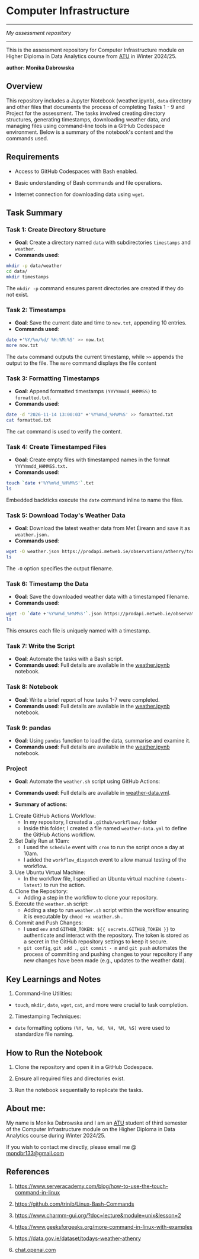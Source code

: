 # Computer Infrastructure

************************
*My assessment repository* 
************************

This is the assessment repository for Computer Infrastructure module on Higher Diploma in Data Analytics course from [ATU](https://www.atu.ie/) in Winter 2024/25. 

**author: Monika Dabrowska**

## Overview

This repository includes a Jupyter Notebook (weather.ipynb), `data` directory and other files that documents the process of completing Tasks 1 - 9 and Project for the assessment. The tasks involved creating directory structures, generating timestamps, downloading weather data, and managing files using command-line tools in a GitHub Codespace environment. Below is a summary of the notebook's content and the commands used.

## Requirements 

- Access to GitHub Codespaces with Bash enabled.

- Basic understanding of Bash commands and file operations.

- Internet connection for downloading data using `wget`.

## Task Summary 
### Task 1: Create Directory Structure
- **Goal**: Create a directory named `data` with subdirectories `timestamps` and `weather`.
- **Commands used**:

```bash
mkdir -p data/weather
cd data/
mkdir timestamps
```

The `mkdir -p` command ensures parent directories are created if they do not exist.

### Task 2: Timestamps
- **Goal**: Save the current date and time to `now.txt`, appending 10 entries.
- **Commands used**:

```bash
date +'%Y/%m/%d/ %H:%M:%S' >> now.txt
more now.txt
```
The `date` command outputs the current timestamp, while `>>` appends the output to the file. The `more` command displays the file content

### Task 3: Formatting Timestamps
- **Goal**: Append formatted timestamps `(YYYYmmdd_HHMMSS)` to `formatted.txt`.
- **Commands used**: 

```bash 
date -d "2026-11-14 13:00:03" +'%Y%m%d_%H%M%S' >> formatted.txt
cat formatted.txt
```
The `cat` command is used to verify the content.

### Task 4: Create Timestamped Files
- **Goal**: Create empty files with timestamped names in the format `YYYYmmdd_HHMMSS.txt.`
- **Commands used**:

```bash
touch `date +'%Y%m%d_%H%M%S'`.txt
ls
```
Embedded backticks execute the `date` command inline to name the files.

### Task 5: Download Today's Weather Data
- **Goal**: Download the latest weather data from Met Éireann and save it as `weather.json.`
- **Commands used**:

```bash
wget -O weather.json https://prodapi.metweb.ie/observations/athenry/today
ls
```
The `-O` option specifies the output filename.

### Task 6: Timestamp the Data
- **Goal**: Save the downloaded weather data with a timestamped filename.
- **Commands used**:

```bash
wget -O `date +'%Y%m%d_%H%M%S'`.json https://prodapi.metweb.ie/observations/athenry/today
ls
```
This ensures each file is uniquely named with a timestamp.


### Task 7: Write the Script
- **Goal**: Automate the tasks with a Bash script.
- **Commands used**: Full details are available in the [weather.ipynb](https://github.com/mondbr/computer_infrastructure/blob/main/weather.ipynb) notebook. 


### Task 8: Notebook
- **Goal**: Write a brief report of how tasks 1-7 were completed.
- **Commands used**: Full details are available in the [weather.ipynb](https://github.com/mondbr/computer_infrastructure/blob/main/weather.ipynb) notebook. 


### Task 9: pandas
- **Goal**: Using `pandas` function to load the data, summarise and examine it. 
- **Commands used**: Full details are available in the [weather.ipynb](https://github.com/mondbr/computer_infrastructure/blob/main/weather.ipynb) notebook.


### Project
- **Goal**: Automate the `weather.sh` script using GitHub Actions:
- **Commands used**: Full details are available in [weather-data.yml](https://github.com/mondbr/computer_infrastructure/blob/main/.github/workflows/weather-data.yml). 

- **Summary of actions**:

1. Create GitHub Actions Workflow:
    - In my repository, I created a `.github/workflows/` folder
    - Inside this folder, I created a file named `weather-data.yml` to define the GitHub Actions workflow.
2. Set Daily Run at 10am:
    - I used the `schedule` event with `cron` to run the script once a day at 10am.
    - I added the `workflow_dispatch` event to allow manual testing of the workflow.
3. Use Ubuntu Virtual Machine:
    - In the workflow file, I specified an Ubuntu virtual machine `(ubuntu-latest)` to run the action.
4. Clone the Repository:
    - Adding a step in the workflow to clone your repository. 
5. Execute the `weather.sh` script:
    - Adding a step to run `weather.sh` script within the workflow ensuring it is executable by `chmod +x weather.sh` .
6. Commit and Push Changes:
    - I used `env` and `GITHUB_TOKEN: ${{ secrets.GITHUB_TOKEN }}` to authenticate and interact with the repository. The token is stored as a secret in the GitHub repository settings to keep it secure.
    - `git config`, `git add .`, `git commit - m` and `git push` automates the process of committing and pushing changes to your repository if any new changes have been made (e.g., updates to the weather data).


## Key Learnings and Notes
1. Command-line Utilities:
-  `touch`, `mkdir`, `date`, `wget`, `cat`, and more were crucial to task completion.
2. Timestamping Techniques:
- `date` formatting options `(%Y, %m, %d, %H, %M, %S)` were used to standardize file naming.

## How to Run the Notebook
1. Clone the repository and open it in a GitHub Codespace.

2. Ensure all required files and directories exist.

3. Run the notebook sequentially to replicate the tasks.


## About me: 

My name is Monika Dabrowska and I am an [ATU](https://www.atu.ie/) student of third semester of the Computer Infrastructure module on the Higher Diploma in Data Analytics course during Winter 2024/25.


If you wish to contact me directly, please email me @ mondbr133@gmail.com

## References

1. https://www.serveracademy.com/blog/how-to-use-the-touch-command-in-linux

2. https://github.com/trinib/Linux-Bash-Commands

3. https://www.charmm-gui.org/?doc=lecture&module=unix&lesson=2

4. https://www.geeksforgeeks.org/more-command-in-linux-with-examples

5. https://data.gov.ie/dataset/todays-weather-athenry

6. [chat.openai.com](https://chatgpt.com/?ref=dotcom)























